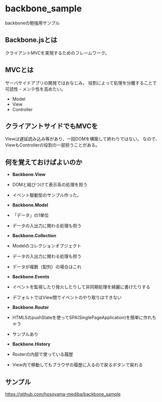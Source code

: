 # backbone_sample
backboneの勉強用サンプル

## Backbone.jsとは
クライアントMVCを実現するためのフレームワーク。

## MVCとは
サーバサイドアプリの開発ではおなじみ。
役割によって処理を分離することで可読性・メンテ性を高めたい。

* Model
* View
* Controller

## クライアントサイドでもMVCを
Viewは遅延読み込み等があり、一回DOMを構築して終わりではない。
なので、ViewもControllerの役割の一部担うことがある。

## 何を覚えておけばよいのか
* __Backbone.View__
 * DOMと結びつけて表示系の処理を担う
 * イベント駆動型のサンプル作った。

* __Backbone.Model__
 * 「データ」の1単位
 * データの入出力に関わる処理も担う

* __Backbone.Collection__
 * Modelのコレクションオブジェクト
 * データの入出力に関わる処理も担う
 * データが複数（配列）の場合はこれ

* __Backbone.Events__
 * イベントを監視したり発火したりして非同期処理を綺麗に書けたりする
 * デフォルトではView間でイベントのやり取りはできない

* __Backbone.Router__
 * HTML5のpushStateを使ってSPA(SinglePageApplication)を簡単に作れちゃう
 * サンプルあり

* __Backbone.History__
 * Routerの内部で使っている履歴
 * View内で移動してもブラウザの履歴に入るので戻るボタンで戻れる

## サンプル
https://github.com/hosoyama-mediba/backbone_sample
